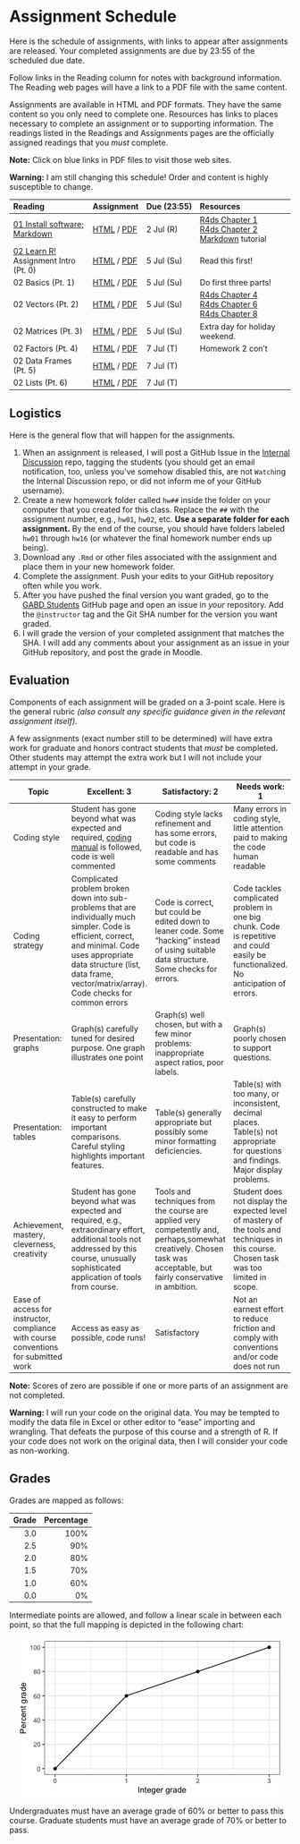 Assignment Schedule
================

Here is the schedule of assignments, with links to appear after
assignments are released. Your completed assignments are due by 23:55 of
the scheduled due date.

Follow links in the Reading column for notes with background
information. The Reading web pages will have a link to a PDF file with
the same content.

Assignments are available in HTML and PDF formats. They have the same
content so you only need to complete one. Resources has links to places
necessary to complete an assignment or to supporting information. The
readings listed in the Readings and Assignments pages are the officially
assigned readings that you *must* complete.

**Note:** Click on blue links in PDF files to visit those web sites.

**Warning:** I am still changing this schedule\! Order and content is
highly susceptible to
change.

| Reading                                                              | Assignment                                                                | Due (23:55) | Resources                                                                                                                                                                                              |
| :------------------------------------------------------------------- | :------------------------------------------------------------------------ | :---------- | :----------------------------------------------------------------------------------------------------------------------------------------------------------------------------------------------------- |
| [01 Install software;<br/> Markdown](../notes/notes01.html)          | [HTML](hw01/hw01.html) / [PDF](hw01/hw01.pdf)                             | 2 Jul (R)   | [R4ds Chapter 1](https://r4ds.had.co.nz/introduction.html)<br/> [R4ds Chapter 2](http://r4ds.had.co.nz/communicate-intro.html)<br/> [Markdown](https://commonmark.org/help/tutorial/) tutorial         |
| [02 Learn R\!](../notes/notes02.html) <br/> Assignment Intro (Pt. 0) | [HTML](hw02/00_intro.html) / [PDF](hw02/00_intro.pdf)                     | 5 Jul (Su)  | Read this first\!                                                                                                                                                                                      |
| 02 Basics (Pt. 1)                                                    | [HTML](hw02/01_intro_to_basics.html) / [PDF](hw02/01_intro_to_basics.pdf) | 5 Jul (Su)  | Do first three parts\!                                                                                                                                                                                 |
| 02 Vectors (Pt. 2)                                                   | [HTML](hw02/02_vectors.html) / [PDF](hw02/02_vetors.pdf)                  | 5 Jul (Su)  | [R4ds Chapter 4](https://r4ds.had.co.nz/workflow-basics.html)<br/> [R4ds Chapter 6](https://r4ds.had.co.nz/workflow-scripts.html)<br/> [R4ds Chapter 8](https://r4ds.had.co.nz/workflow-projects.html) |
| 02 Matrices (Pt. 3)                                                  | [HTML](hw02/03_matrices.html) / [PDF](hw02/03_matrices.pdf)               | 5 Jul (Su)  | Extra day for holiday weekend.                                                                                                                                                                         |
| 02 Factors (Pt. 4)                                                   | [HTML](hw02/04_factors.html) / [PDF](hw02/04_factors.pdf)                 | 7 Jul (T)   | Homework 2 con’t                                                                                                                                                                                       |
| 02 Data Frames (Pt. 5)                                               | [HTML](hw02/05_data_frames.html) / [PDF](hw02/05_data_frames.pdf)         | 7 Jul (T)   |                                                                                                                                                                                                        |
| 02 Lists (Pt. 6)                                                     | [HTML](hw02/06_lists.html) / [PDF](hw02/06_lists.pdf)                     | 7 Jul (T)   |                                                                                                                                                                                                        |

<!--
| [03 R Studio<br/>R Markdown<br/>Git and GitHub](../notes/notes03.html) | [HTML](hw03/hw03.html) / [PDF](hw03/hw03.pdf) |  23 Dec (Su) | [R4ds Chapter 4](http://r4ds.had.co.nz/workflow-basics.html) (review)<br/>[R4ds Chapter 26](http://r4ds.had.co.nz/communicate-intro.html)<br/>[R4ds Chapter 27](http://r4ds.had.co.nz/r-markdown.html)<br/>[R4ds Chapter 29](http://r4ds.had.co.nz/r-markdown-formats.html), sect 1-3<br/> [R Markdown tutorial](https://rmarkdown.rstudio.com/lesson-1.html)<br/> [GitHub Tutorial](https://guides.github.com/activities/hello-world/) |
| [04 Data Visualization](../notes/notes04.html) | [HTML](hw04/hw04.html) / [PDF](hw04/hw04.pdf) |  26 Dec (W) | [R4ds Chapter 3](https://r4ds.had.co.nz/data-visualisation.html) |
| [05 Importing and Wrangling I](../notes/notes05.html) | [HTML](hw05/hw05.html) / [PDF](hw05/hw05.pdf) |  28 Dec (F) | [R4ds Chapter 10](https://r4ds.had.co.nz/tibbles.html), sections 1-3.<br/> [R4ds Chapter 11](https://r4ds.had.co.nz/data-import.html), sections 1-2, 5<br/> [R4ds Chapter 18](https://r4ds.had.co.nz/pipes.html), sections 1-3<br/> [R4ds Chapter 12](https://r4ds.had.co.nz/tidy-data.html) sections 1-3, 7<br/> [R4ds Chapter 5](https://r4ds.had.co.nz/transform.html) sections 1-4<br/> [Data Import](https://github.com/rstudio/cheatsheets/raw/master/data-import.pdf) cheatsheet<br/>[Data Transformation](https://github.com/rstudio/cheatsheets/raw/master/data-transformation.pdf) cheatsheet |
| [06  Wrangling II](../notes/notes06.html) | [HTML](hw06/hw06.html) / [PDF](hw06/hw06.pdf) |  30 Dec (Su) | [R4ds Chapter 5](https://r4ds.had.co.nz/transform.html)<br/> [Tidyverse Style Guide](https://style.tidyverse.org) |
| [07 Data Visualization](../notes/notes07.html)  | [HTML](hw07/hw07.html) / [PDF](hw07/hw07.pdf) |  04 Jan (F) | [Zuur et al.](https://besjournals.onlinelibrary.wiley.com/doi/10.1111/j.2041-210X.2009.00001.x) (required!) <br/> [Look at Data](https://socviz.co/lookatdata.html#lookatdata) <br/> [Visualizing distributions](https://serialmentor.com/dataviz/boxplots-violins.html#boxplots-violins-vertical) <br/> [Cleveland dot plots](https://www.perceptualedge.com/articles/b-eye/dot_plots.pdf) <br/> [Scatter plots](https://serialmentor.com/dataviz/visualizing-associations.html#associations-scatterplots) |
| [08 Dates](../notes/notes08.html) | [HTML](hw08/hw08.html) / [PDF](hw08/hw08.pdf) |  06 Jan (Su) | [R4ds Chapter 16](https://r4ds.had.co.nz/dates-and-times.html)<br/> [Lubridate cheatsheet](https://github.com/rstudio/cheatsheets/raw/master/lubridate.pdf) |
| [09 Strings and things](../notes/notes09.html) | [HTML](hw09/hw09.html) / [PDF](hw09/hw09.pdf) |  07 Jan (W) | See notes and assignment. |
| [10 Maps](../notes/notes10.html) | [HTML](hw10/hw10.html) / [PDF](hw10/hw10.pdf) | 11 Jan (F) |  |
<!--
| 11 Maps | HTML / PDF | 11 Jan (F) | |
-->

## Logistics

Here is the general flow that will happen for the assignments.

1.  When an assignment is released, I will post a GitHub Issue in the
    [Internal
    Discussion](https://github.com/semo-gabd/internal_discussion) repo,
    tagging the students (you should get an email notification, too,
    unless you’ve somehow disabled this, are not `Watch`ing the Internal
    Discussion repo, or did not inform me of your GitHub username).
2.  Create a new homework folder called `hw##` inside the folder on your
    computer that you created for this class. Replace the `##` with the
    assignment number, e.g., `hw01`, `hw02`, etc. **Use a separate
    folder for each assignment.** By the end of the course, you should
    have folders labeled `hw01` through `hw16` (or whatever the final
    homework number ends up being).
3.  Download any `.Rmd` or other files associated with the assignment
    and place them in your new homework folder.
4.  Complete the assignment. Push your edits to your GitHub repository
    often while you work.
5.  After you have pushed the final version you want graded, go to the
    [GABD Students](https://github.com/gabd-students) GitHub page and
    open an issue in *your* repository. Add the `@instructor` tag and
    the Git SHA number for the version you want graded.
6.  I will grade the version of your completed assignment that matches
    the SHA. I will add any comments about your assignment as an issue
    in your GitHub repository, and post the grade in Moodle.

## Evaluation

Components of each assignment will be graded on a 3-point scale. Here is
the general rubric *(also consult any specific guidance given in the
relevant assignment itself).*

A few assignments (exact number still to be determined) will have extra
work for graduate and honors contract students that *must* be completed.
Other students may attempt the extra work but I will not include your
attempt in your
grade.

| Topic                                                                                | Excellent: 3                                                                                                                                                                                                                               | Satisfactory: 2                                                                                                                                                      | Needs work: 1                                                                                                                            |
| ------------------------------------------------------------------------------------ | ------------------------------------------------------------------------------------------------------------------------------------------------------------------------------------------------------------------------------------------ | -------------------------------------------------------------------------------------------------------------------------------------------------------------------- | ---------------------------------------------------------------------------------------------------------------------------------------- |
| Coding style                                                                         | Student has gone beyond what was expected and required, [coding manual](https://style.tidyverse.org) is followed, code is well commented                                                                                                   | Coding style lacks refinement and has some errors, but code is readable and has some comments                                                                        | Many errors in coding style, little attention paid to making the code human readable                                                     |
| Coding strategy                                                                      | Complicated problem broken down into sub-problems that are individually much simpler. Code is efficient, correct, and minimal. Code uses appropriate data structure (list, data frame, vector/matrix/array). Code checks for common errors | Code is correct, but could be edited down to leaner code. Some “hacking” instead of using suitable data structure. Some checks for errors.                           | Code tackles complicated problem in one big chunk. Code is repetitive and could easily be functionalized. No anticipation of errors.     |
| Presentation: graphs                                                                 | Graph(s) carefully tuned for desired purpose. One graph illustrates one point                                                                                                                                                              | Graph(s) well chosen, but with a few minor problems: inappropriate aspect ratios, poor labels.                                                                       | Graph(s) poorly chosen to support questions.                                                                                             |
| Presentation: tables                                                                 | Table(s) carefully constructed to make it easy to perform important comparisons. Careful styling highlights important features.                                                                                                            | Table(s) generally appropriate but possibly some minor formatting deficiencies.                                                                                      | Table(s) with too many, or inconsistent, decimal places. Table(s) not appropriate for questions and findings. Major display problems.    |
| Achievement, mastery, cleverness, creativity                                         | Student has gone beyond what was expected and required, e.g., extraordinary effort, additional tools not addressed by this course, unusually sophisticated application of tools from course.                                               | Tools and techniques from the course are applied very competently and, perhaps,somewhat creatively. Chosen task was acceptable, but fairly conservative in ambition. | Student does not display the expected level of mastery of the tools and techniques in this course. Chosen task was too limited in scope. |
| Ease of access for instructor, compliance with course conventions for submitted work | Access as easy as possible, code runs\!                                                                                                                                                                                                    | Satisfactory                                                                                                                                                         | Not an earnest effort to reduce friction and comply with conventions and/or code does not run                                            |

**Note:** Scores of zero are possible if one or more parts of an
assignment are not completed.

**Warning:** I will run your code on the original data. You may be
tempted to modify the data file in Excel or other editor to “ease”
importing and wrangling. That defeats the purpose of this course and a
strength of R. If your code does not work on the original data, then I
will consider your code as non-working.

## Grades

Grades are mapped as follows:

| Grade | Percentage |
| ----: | ---------: |
|   3.0 |       100% |
|   2.5 |        90% |
|   2.0 |        80% |
|   1.5 |        70% |
|   1.0 |        60% |
|   0.0 |         0% |

Intermediate points are allowed, and follow a linear scale in between
each point, so that the full mapping is depicted in the following
chart:

<img src="README_files/figure-gfm/unnamed-chunk-1-1.png" style="display: block; margin: auto;" />

Undergraduates must have an average grade of 60% or better to pass this
course. Graduate students must have an average grade of 70% or better to
pass.
